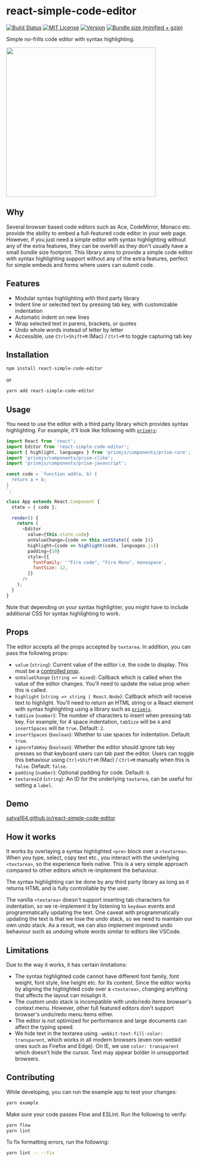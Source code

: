# react-simple-code-editor

[![Build Status][build-badge]][build]
[![MIT License][license-badge]][license]
[![Version][version-badge]][package]
[![Bundle size (minified + gzip)][bundle-size-badge]][bundle-size]

Simple no-frills code editor with syntax highlighting.

<a href="https://raw.githubusercontent.com/satya164/react-simple-code-editor/master/demo/demo.gif"><img src="https://raw.githubusercontent.com/satya164/react-simple-code-editor/master/demo/demo.gif" width="400"></a>

## Why

Several browser based code editors such as Ace, CodeMirror, Monaco etc. provide the ability to embed a full-featured code editor in your web page. However, if you just need a simple editor with syntax highlighting without any of the extra features, they can be overkill as they don't usually have a small bundle size footprint. This library aims to provide a simple code editor with syntax highlighting support without any of the extra features, perfect for simple embeds and forms where users can submit code.

## Features

- Modular syntax highlighting with third party library
- Indent line or selected text by pressing tab key, with customizable indentation
- Automatic indent on new lines
- Wrap selected text in parens, brackets, or quotes
- Undo whole words instead of letter by letter
- Accessible, use `Ctrl+Shift+M` (Mac) / `Ctrl+M` to toggle capturing tab key

## Installation

```sh
npm install react-simple-code-editor
```

or

```sh
yarn add react-simple-code-editor
```

## Usage

You need to use the editor with a third party library which provides syntax highlighting. For example, it'll look like following with [`prismjs`](https://prismjs.com):

```js
import React from 'react';
import Editor from 'react-simple-code-editor';
import { highlight, languages } from 'prismjs/components/prism-core';
import 'prismjs/components/prism-clike';
import 'prismjs/components/prism-javascript';

const code = `function add(a, b) {
  return a + b;
}
`;

class App extends React.Component {
  state = { code };

  render() {
    return (
      <Editor
        value={this.state.code}
        onValueChange={code => this.setState({ code })}
        highlight={code => highlight(code, languages.js)}
        padding={10}
        style={{
          fontFamily: '"Fira code", "Fira Mono", monospace',
          fontSize: 12,
        }}
      />
    );
  }
}
```

Note that depending on your syntax highlighter, you might have to include additional CSS for syntax highlighting to work.

## Props

The editor accepts all the props accepted by `textarea`. In addition, you can pass the following props:

- `value` (`string`): Current value of the editor i.e. the code to display. This must be a [controlled prop](https://reactjs.org/docs/forms.html#controlled-components).
- `onValueChange` (`string => mixed`): Callback which is called when the value of the editor changes. You'll need to update the value prop when this is called.
- `highlight` (`string => string | React.Node`): Callback which will receive text to highlight. You'll need to return an HTML string or a React element with syntax highlighting using a library such as [`prismjs`](https://prismjs.com).
- `tabSize` (`number`): The number of characters to insert when pressing tab key. For example, for 4 space indentation, `tabSize` will be `4` and `insertSpaces` will be `true`. Default: `2`.
- `insertSpaces` (`boolean`): Whether to use spaces for indentation. Default: `true`.
- `ignoreTabKey` (`boolean`): Whether the editor should ignore tab key presses so that keyboard users can tab past the editor. Users can toggle this behaviour using `Ctrl+Shift+M` (Mac) / `Ctrl+M` manually when this is `false`. Default: `false`.
- `padding` (`number`): Optional padding for code. Default: `0`.
- `textareaId` (`string`): An ID for the underlying `textarea`, can be useful for setting a `label`.

## Demo

[satya164.github.io/react-simple-code-editor](https://satya164.github.io/react-simple-code-editor)

## How it works

It works by overlaying a syntax highlighted `<pre>` block over a `<textarea>`. When you type, select, copy text etc., you interact with the underlying `<textarea>`, so the experience feels native. This is a very simple approach compared to other editors which re-implement the behaviour.

The syntax highlighting can be done by any third party library as long as it returns HTML and is fully controllable by the user.

The vanilla `<textarea>` doesn't support inserting tab characters for indentation, so we re-implement it by listening to `keydown` events and programmatically updating the text. One caveat with programmatically updating the text is that we lose the undo stack, so we need to maintain our own undo stack. As a result, we can also implement improved undo behaviour such as undoing whole words similar to editors like VSCode.

## Limitations

Due to the way it works, it has certain limitations:

- The syntax highlighted code cannot have different font family, font weight, font style, line height etc. for its content. Since the editor works by aligning the highlighted code over a `<textarea>`, changing anything that affects the layout can misalign it.
- The custom undo stack is incompatible with undo/redo items browser's context menu. However, other full featured editors don't support browser's undo/redo menu items either.
- The editor is not optimized for performance and large documents can affect the typing speed.
- We hide text in the textarea using `-webkit-text-fill-color: transparent`, which works in all modern browsers (even non-webkit ones such as Firefox and Edge). On IE, we use `color: transparent` which doesn't hide the cursor. Text may appear bolder in unsupported browsers.

## Contributing

While developing, you can run the example app to test your changes:

```sh
yarn example
```

Make sure your code passes Flow and ESLint. Run the following to verify:

```sh
yarn flow
yarn lint
```

To fix formatting errors, run the following:

```sh
yarn lint -- --fix
```

<!-- badges -->

[build-badge]: https://img.shields.io/circleci/project/github/satya164/react-simple-code-editor/master.svg?style=flat-square
[build]: https://circleci.com/gh/satya164/react-simple-code-editor
[license-badge]: https://img.shields.io/npm/l/react-simple-code-editor.svg?style=flat-square
[license]: https://opensource.org/licenses/MIT
[version-badge]: https://img.shields.io/npm/v/react-simple-code-editor.svg?style=flat-square
[package]: https://www.npmjs.com/package/react-simple-code-editor
[bundle-size-badge]: https://img.shields.io/bundlephobia/minzip/react-simple-code-editor.svg?style=flat-square
[bundle-size]: https://bundlephobia.com/result?p=react-simple-code-editor
